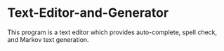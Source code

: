 # Text-Editor-and-Generator
This program is a text editor which provides auto-complete, spell check, and Markov text generation. 
